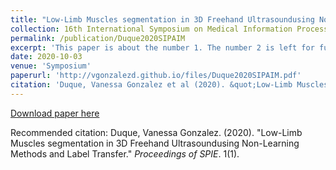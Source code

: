 ```yaml
---
title: "Low-Limb Muscles segmentation in 3D Freehand Ultrasoundusing Non-Learning Methods and Label Transfer."
collection: 16th International Symposium on Medical Information Processing and Analysis. SIPAIM 2020
permalink: /publication/Duque2020SIPAIM
excerpt: 'This paper is about the number 1. The number 2 is left for future work.'
date: 2020-10-03
venue: 'Symposium'
paperurl: 'http://vgonzalezd.github.io/files/Duque2020SIPAIM.pdf'
citation: 'Duque, Vanessa Gonzalez et al (2020). &quot;Low-Limb Muscles segmentation in 3D Freehand Ultrasoundusing Non-Learning Methods and Label Transfer&quot; <i>Proceedings of SPIE</i>. 1(1).'
---
```


[Download paper here](http://vgonzalezd.github.io/files/Duque2020SIPAIM.pdf)

Recommended citation: Duque, Vanessa Gonzalez. (2020). "Low-Limb Muscles segmentation in 3D Freehand Ultrasoundusing Non-Learning Methods and Label Transfer." <i>Proceedings of SPIE</i>. 1(1).

